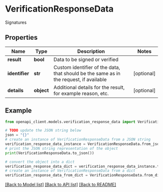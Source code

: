 # VerificationResponseData

Signatures

## Properties

Name | Type | Description | Notes
------------ | ------------- | ------------- | -------------
**result** | **bool** | Data to be signed or verified | 
**identifier** | **str** | Custom identifier of the data, that should be the same as in the request, if available | [optional] 
**details** | **object** | Additional details for the result, for example reason, etc. | [optional] 

## Example

```python
from openapi_client.models.verification_response_data import VerificationResponseData

# TODO update the JSON string below
json = "{}"
# create an instance of VerificationResponseData from a JSON string
verification_response_data_instance = VerificationResponseData.from_json(json)
# print the JSON string representation of the object
print(VerificationResponseData.to_json())

# convert the object into a dict
verification_response_data_dict = verification_response_data_instance.to_dict()
# create an instance of VerificationResponseData from a dict
verification_response_data_from_dict = VerificationResponseData.from_dict(verification_response_data_dict)
```
[[Back to Model list]](../README.md#documentation-for-models) [[Back to API list]](../README.md#documentation-for-api-endpoints) [[Back to README]](../README.md)



